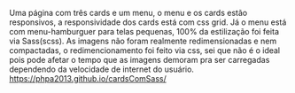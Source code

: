 Uma página com três cards e um menu, o menu e os cards estão responsivos, a responsividade dos cards está com css grid.
Já o menu está com menu-hamburguer para telas pequenas, 100% da estilização foi feita via Sass(scss).
As imagens não foram realmente redimensionadas e nem compactadas, o redimencionamento foi feito via css, sei que não é o ideal pois pode afetar
o tempo que as imagens demoram pra ser carregadas dependendo da velocidade de internet do usuário.
https://phpa2013.github.io/cardsComSass/
